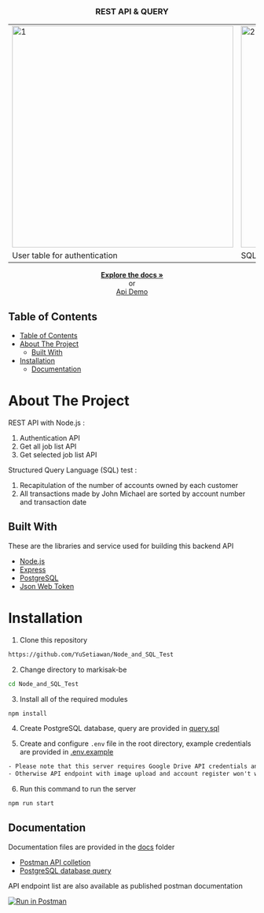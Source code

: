 <br />
<p align="center">
  <h3 align="center">REST API & QUERY</h3>
  <table>
     <tr>
    <td><img width="450px" src="https://cdn.discordapp.com/attachments/1066029493287919706/1155774987861495861/image-removebg-preview_5.png"  border="0" border="0" alt="1" /></td>
    <td><img width="450px" src="https://cdn.discordapp.com/attachments/1066029493287919706/1155774988146712626/bcc67d4b-915f-4d8f-bbfc-a3dca281ab6b.jpg" border="0" border="0" alt="2" /></td>
  </tr>
   <tr>
    <td>User table for authentication</td>
    <td>SQL Test querry</td>
  </tr>
  </table>

  <p align="center">
    <a href="https://github.com/YuSetiawan/Node_and_SQL_Test"><strong>Explore the docs »</strong></a> 
    <br/>
    or
    <br/>    
    <a href="https://node-and-sql-test.vercel.app/">Api Demo</a>
  </p>
</p>

## Table of Contents

- [Table of Contents](#table-of-contents)
- [About The Project](#about-the-project)
  - [Built With](#built-with)
- [Installation](#installation)
  - [Documentation](#documentation)

# About The Project

REST API with Node.js :
1. Authentication API
2. Get all job list API
3. Get selected job list API

Structured Query Language (SQL) test :
1. Recapitulation of the number of accounts owned by each customer
2. All transactions made by John Michael are sorted by account number and transaction date

## Built With

These are the libraries and service used for building this backend API

- [Node.js](https://nodejs.org)
- [Express](https://expressjs.com)
- [PostgreSQL](https://www.postgresql.org)
- [Json Web Token](https://jwt.io)

# Installation

1. Clone this repository

```sh
https://github.com/YuSetiawan/Node_and_SQL_Test
```

2. Change directory to markisak-be

```sh
cd Node_and_SQL_Test
```

3. Install all of the required modules

```sh
npm install
```

4. Create PostgreSQL database, query are provided in [query.sql](./query.sql)

5. Create and configure `.env` file in the root directory, example credentials are provided in [.env.example](./.env.example)

```txt
- Please note that this server requires Google Drive API credentials and Gmail service account
- Otherwise API endpoint with image upload and account register won't work properly
```

6. Run this command to run the server

```sh
npm run start
```

## Documentation

Documentation files are provided in the [docs](./docs) folder

- [Postman API colletion]()
- [PostgreSQL database query](./query.sql)

API endpoint list are also available as published postman documentation

[![Run in Postman](https://run.pstmn.io/button.svg)](https://documenter.getpostman.com/view/22647943/2s9YJW6Rka)
